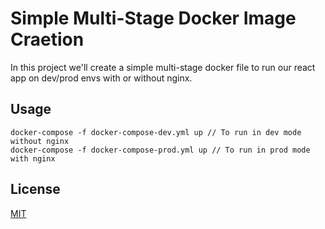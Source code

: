 # Simple Multi-Stage Docker Image Craetion

In this project we'll create a simple multi-stage docker file to run our react app on dev/prod envs with or without nginx.

## Usage

```jvascript
docker-compose -f docker-compose-dev.yml up // To run in dev mode without nginx
docker-compose -f docker-compose-prod.yml up // To run in prod mode with nginx
```

## License
[MIT](https://choosealicense.com/licenses/mit/)